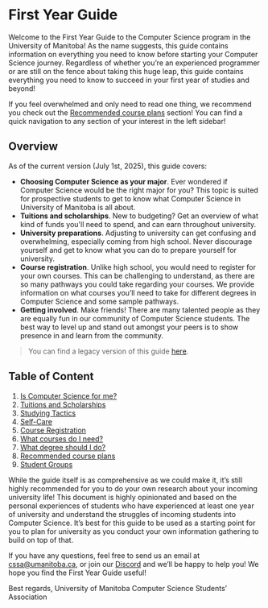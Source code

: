 # First Year Guide

Welcome to the First Year Guide to the Computer Science program in the University of Manitoba! As the name suggests, this guide contains information on everything you need to know before starting your Computer Science journey. Regardless of whether you’re an experienced programmer or are still on the fence about taking this huge leap, this guide contains everything you need to know to succeed in your first year of studies and beyond!

If you feel overwhelmed and only need to read one thing, we recommend you check out the [Recommended course plans](./8-recommended-course-plans.md) section! You can find a quick navigation to any section of your interest in the left sidebar!

## Overview

As of the current version (July 1st, 2025), this guide covers:
- **Choosing Computer Science as your major**. Ever wondered if Computer Science would be the right major for you? This topic is suited for prospective students to get to know what Computer Science in University of Manitoba is all about.
- **Tuitions and scholarships**. New to budgeting? Get an overview of what kind of funds you'll need to spend, and can earn throughout university.
- **University preparations**. Adjusting to university can get confusing and overwhelming, especially coming from high school. Never discourage yourself and get to know what you can do to prepare yourself for university.
- **Course registration**. Unlike high school, you would need to register for your own courses. This can be challenging to understand, as there are so many pathways you could take regarding your courses. We provide information on what courses you’ll need to take for different degrees in Computer Science and some sample pathways.
- **Getting involved**. Make friends! There are many talented people as they are equally fun in our community of Computer Science students. The best way to level up and stand out amongst your peers is to show presence in and learn from the community.

> You can find a legacy version of this guide [here](https://www.umanitobacssa.ca/docs/firstYearGuide.pdf).

## Table of Content

1. [Is Computer Science for me?](./1-is-computer-science-for-me.md)
2. [Tuitions and Scholarships](./2-tuitions-and-scholarships.md)
3. [Studying Tactics](./3-studying-tactics.md)
4. [Self-Care](./4-self-care.md)
5. [Course Registration](./5-course-registration.md)
6. [What courses do I need?](./6-what-courses-do-i-need.md)
7. [What degree should I do?](./7-what-degree-should-i-do.md)
8. [Recommended course plans](./8-recommended-course-plans.md)
9. [Student Groups](./9-student-groups.md)

While the guide itself is as comprehensive as we could make it, it’s still highly recommended for you to do your own research about your incoming university life! This document is highly opinionated and based on the personal experiences of students who have experienced at least one year of university and understand the struggles of incoming students into Computer Science. It’s best for this guide to be used as a starting point for you to plan for university as you conduct your own information gathering to build on top of that.

If you have any questions, feel free to send us an email at [cssa@umanitoba.ca](mailto:cssa@umanitoba.ca), or join our [Discord](https://discord.umanitobacssa.ca/) and we’ll be happy to help you! We hope you find the First Year Guide useful!

Best regards,
University of Manitoba Computer Science Students’ Association
